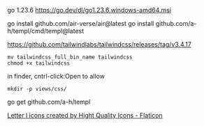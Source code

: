 go 1.23.6
    https://go.dev/dl/go1.23.6.windows-amd64.msi
    
go install github.com/air-verse/air@latest
go install github.com/a-h/templ/cmd/templ@latest

https://github.com/tailwindlabs/tailwindcss/releases/tag/v3.4.17

```shell
mv tailwindcss_full_bin_name tailwindcss
chmod +x tailwindcss
``` 

in finder, cntrl-click:Open to allow 

```shell
mkdir -p views/css/
```

go get github.com/a-h/templ


<a href="https://www.flaticon.com/free-icons/letter-l" title="letter l icons">Letter l icons created by Hight Quality Icons - Flaticon</a>